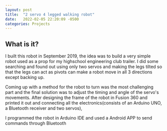 ```yaml
---
layout: post
title:  "2 servo 4 legged walking robot"
date:   2022-02-05 22:20:09 -0500
categories: Projects
---
```


## What is it?

  I built this robot in September 2019, the idea was to build a very simple robot used as a prop for my highschool engineering club trailer. I did some searching and found out using only two servos and making the legs tilted so that the legs can act as pivots can make a robot move in all 3 directions except backing up. 

  Coming up with a method for the robot to turn was the most challenging part and the final solution was to adjust the timing and angle of the servo's movements. After designing the frame of the robot in Fusion 360 and printed it out and
  connecting all the electronics(consists of an Arduino UNO, a Bluetooth receiver and two servos), 
  
  I programmed the robot in Arduino IDE and used a Android APP to send commands through Bluetooth